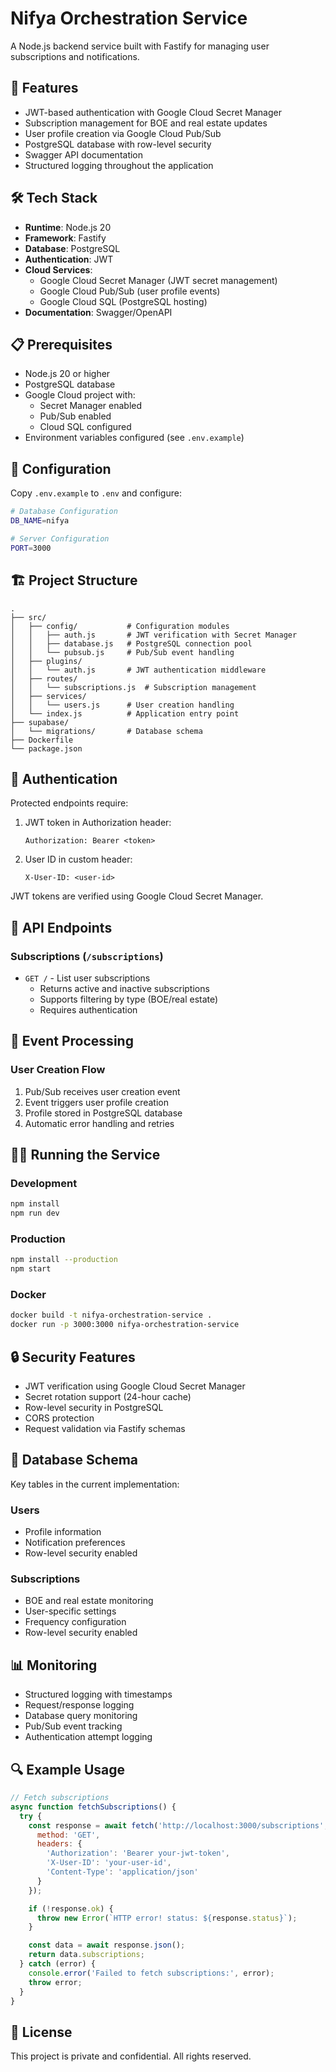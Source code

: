 # Nifya Orchestration Service

A Node.js backend service built with Fastify for managing user subscriptions and notifications.

## 🚀 Features

- JWT-based authentication with Google Cloud Secret Manager
- Subscription management for BOE and real estate updates
- User profile creation via Google Cloud Pub/Sub
- PostgreSQL database with row-level security
- Swagger API documentation
- Structured logging throughout the application

## 🛠 Tech Stack

- **Runtime**: Node.js 20
- **Framework**: Fastify
- **Database**: PostgreSQL
- **Authentication**: JWT
- **Cloud Services**:
  - Google Cloud Secret Manager (JWT secret management)
  - Google Cloud Pub/Sub (user profile events)
  - Google Cloud SQL (PostgreSQL hosting)
- **Documentation**: Swagger/OpenAPI

## 📋 Prerequisites

- Node.js 20 or higher
- PostgreSQL database
- Google Cloud project with:
  - Secret Manager enabled
  - Pub/Sub enabled
  - Cloud SQL configured
- Environment variables configured (see `.env.example`)

## 🔧 Configuration

Copy `.env.example` to `.env` and configure:

```bash
# Database Configuration
DB_NAME=nifya

# Server Configuration
PORT=3000
```

## 🏗 Project Structure

```
.
├── src/
│   ├── config/           # Configuration modules
│   │   ├── auth.js       # JWT verification with Secret Manager
│   │   ├── database.js   # PostgreSQL connection pool
│   │   └── pubsub.js     # Pub/Sub event handling
│   ├── plugins/
│   │   └── auth.js       # JWT authentication middleware
│   ├── routes/
│   │   └── subscriptions.js  # Subscription management
│   ├── services/
│   │   └── users.js      # User creation handling
│   └── index.js          # Application entry point
├── supabase/
│   └── migrations/       # Database schema
├── Dockerfile
└── package.json
```

## 🔑 Authentication

Protected endpoints require:
1. JWT token in Authorization header:
   ```
   Authorization: Bearer <token>
   ```
2. User ID in custom header:
   ```
   X-User-ID: <user-id>
   ```

JWT tokens are verified using Google Cloud Secret Manager.

## 🚦 API Endpoints

### Subscriptions (`/subscriptions`)
- `GET /` - List user subscriptions
  - Returns active and inactive subscriptions
  - Supports filtering by type (BOE/real estate)
  - Requires authentication

## 🔄 Event Processing

### User Creation Flow
1. Pub/Sub receives user creation event
2. Event triggers user profile creation
3. Profile stored in PostgreSQL database
4. Automatic error handling and retries

## 🏃‍♂️ Running the Service

### Development
```bash
npm install
npm run dev
```

### Production
```bash
npm install --production
npm start
```

### Docker
```bash
docker build -t nifya-orchestration-service .
docker run -p 3000:3000 nifya-orchestration-service
```

## 🔒 Security Features

- JWT verification using Google Cloud Secret Manager
- Secret rotation support (24-hour cache)
- Row-level security in PostgreSQL
- CORS protection
- Request validation via Fastify schemas

## 📝 Database Schema

Key tables in the current implementation:

### Users
- Profile information
- Notification preferences
- Row-level security enabled

### Subscriptions
- BOE and real estate monitoring
- User-specific settings
- Frequency configuration
- Row-level security enabled

## 📊 Monitoring

- Structured logging with timestamps
- Request/response logging
- Database query monitoring
- Pub/Sub event tracking
- Authentication attempt logging

## 🔍 Example Usage

```javascript
// Fetch subscriptions
async function fetchSubscriptions() {
  try {
    const response = await fetch('http://localhost:3000/subscriptions', {
      method: 'GET',
      headers: {
        'Authorization': 'Bearer your-jwt-token',
        'X-User-ID': 'your-user-id',
        'Content-Type': 'application/json'
      }
    });

    if (!response.ok) {
      throw new Error(`HTTP error! status: ${response.status}`);
    }

    const data = await response.json();
    return data.subscriptions;
  } catch (error) {
    console.error('Failed to fetch subscriptions:', error);
    throw error;
  }
}
```

## 📄 License

This project is private and confidential. All rights reserved.